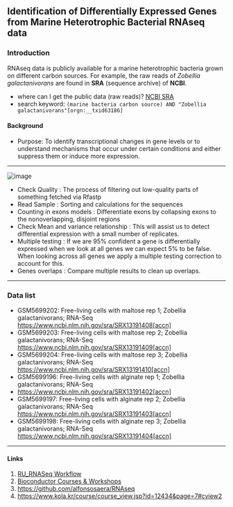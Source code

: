 ## Identification of Differentially Expressed Genes from Marine Heterotrophic Bacterial RNAseq data
### Introduction
RNAseq data is publicly available for a marine heterotrophic bacteria grown on different carbon sources. For example, the raw reads of *Zobellia galactanivorans* are found in **SRA** (sequence archive) of **NCBI**.
  - where can I get the public data (raw reads)? [NCBI SRA](https://www.ncbi.nlm.nih.gov/sra)
  - search keyword: `(marine bacteria carbon source) AND "Zobellia galactanivorans"[orgn:__txid63186] `

#### Background
* Purpose: To identify transcriptional changes in gene levels or to understand mechanisms that occur under certain conditions and either suppress them or induce more expression.
-------
![image](https://github.com/igchoi/IBT618-SystemsBiotechnology/assets/165700031/1ac46226-16a1-4c94-a514-24e8c32f4599)

  - Check Quality : The process of filtering out low-quality parts of something fetched via Rfastp
  - Read Sample : Sorting and calculations for the sequences 
  - Counting in exons models : Differentiate exons by collapsing exons to the nonoverlapping, disjoint regions
  - Check Mean and variance relationship : This will assist us to detect differential expression with a small number of replicates.
  - Multiple testing : If we are 95% confident a gene is differentially expressed when we look at all genes we can expect 5% to be false. When looking across all genes we apply a multiple testing correction to account for this.
  - Genes overlaps : Compare multiple results to clean up overlaps.

------
### Data list
  
  - GSM5699202: Free-living cells with maltose rep 1; Zobellia galactanivorans; RNA-Seq   
 https://www.ncbi.nlm.nih.gov/sra/SRX13191408[accn]
  - GSM5699203: Free-living cells with maltose rep 2; Zobellia galactanivorans; RNA-Seq    
https://www.ncbi.nlm.nih.gov/sra/SRX13191409[accn]
  - GSM5699204: Free-living cells with maltose rep 3; Zobellia galactanivorans; RNA-Seq    
https://www.ncbi.nlm.nih.gov/sra/SRX13191410[accn]
  - GSM5699196: Free-living cells with alginate rep 1; Zobellia galactanivorans; RNA-Seq
  - https://www.ncbi.nlm.nih.gov/sra/SRX13191402[accn]
  - GSM5699197: Free-living cells with alginate rep 2; Zobellia galactanivorans; RNA-Seq   
https://www.ncbi.nlm.nih.gov/sra/SRX13191403[accn]
  - GSM5699198: Free-living cells with alginate rep 3; Zobellia galactanivorans; RNA-Seq   
https://www.ncbi.nlm.nih.gov/sra/SRX13191404[accn]

------
#### Links
1. [RU_RNASeq Workflow](https://rockefelleruniversity.github.io/RU_RNAseq/)
2. [Bioconductor Courses & Workshops](https://www.bioconductor.org/help/course-materials/)
3. https://github.com/alfonsosaera/RNAseq
4. https://www.kola.kr/course/course_view.jsp?id=12434&page=7#cview2
